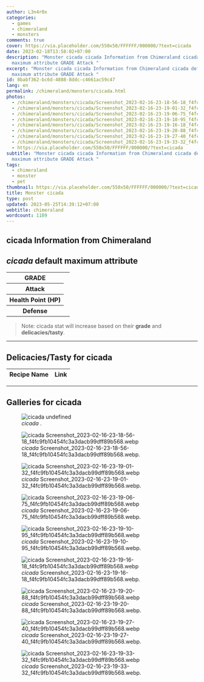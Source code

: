 ```yaml
---
author: L3n4r0x
categories:
  - games
  - chimeraland
  - monsters
comments: true
cover: https://via.placeholder.com/550x50/FFFFFF/000000/?text=cicada
date: 2023-02-18T13:58:02+07:00
description: "Monster cicada cicada Information from Chimeraland cicada default
  maximum attribute GRADE Attack "
excerpt: "Monster cicada cicada Information from Chimeraland cicada default
  maximum attribute GRADE Attack "
id: 8babf362-bc6d-4888-8ddc-c4661ac59c47
lang: en
permalink: /chimeraland/monsters/cicada.html
photos:
  - /chimeraland/monsters/cicada/Screenshot_2023-02-16-23-18-56-18_f4fc9fb10454fc3a3dacb99dff89b568.webp
  - /chimeraland/monsters/cicada/Screenshot_2023-02-16-23-19-01-32_f4fc9fb10454fc3a3dacb99dff89b568.webp
  - /chimeraland/monsters/cicada/Screenshot_2023-02-16-23-19-06-75_f4fc9fb10454fc3a3dacb99dff89b568.webp
  - /chimeraland/monsters/cicada/Screenshot_2023-02-16-23-19-10-95_f4fc9fb10454fc3a3dacb99dff89b568.webp
  - /chimeraland/monsters/cicada/Screenshot_2023-02-16-23-19-16-18_f4fc9fb10454fc3a3dacb99dff89b568.webp
  - /chimeraland/monsters/cicada/Screenshot_2023-02-16-23-19-20-88_f4fc9fb10454fc3a3dacb99dff89b568.webp
  - /chimeraland/monsters/cicada/Screenshot_2023-02-16-23-19-27-40_f4fc9fb10454fc3a3dacb99dff89b568.webp
  - /chimeraland/monsters/cicada/Screenshot_2023-02-16-23-19-33-32_f4fc9fb10454fc3a3dacb99dff89b568.webp
  - https://via.placeholder.com/550x50/FFFFFF/000000/?text=cicada
subtitle: "Monster cicada cicada Information from Chimeraland cicada default
  maximum attribute GRADE Attack "
tags:
  - chimeraland
  - monster
  - pet
thumbnail: https://via.placeholder.com/550x50/FFFFFF/000000/?text=cicada
title: Monster cicada
type: post
updated: 2023-05-25T14:39:12+07:00
webtitle: chimeraland
wordcount: 1189
---
```


<link
  rel="stylesheet"
  href="https://rawcdn.githack.com/dimaslanjaka/Web-Manajemen/870a349/css/bootstrap-5-3-0-alpha3-wrapper.css"
/>
<section id="bootstrap-wrapper">
  <div data-bs-theme="dark">
    <h2>cicada Information from Chimeraland</h2>
    <h2 id="attribute"><i>cicada</i> default maximum attribute</h2>
    <div class="row">
      <div class="col mb-2">
        <div class="card">
          <div class="card-body">
            <table>
              <tr>
                <th>GRADE</th>
                <td><br /></td>
              </tr>
              <tr>
                <th>Attack</th>
                <td></td>
              </tr>
              <tr>
                <th>Health Point (HP)</th>
                <td></td>
              </tr>
              <tr>
                <th>Defense</th>
                <td></td>
              </tr>
            </table>
          </div>
        </div>
      </div>
    </div>
    <blockquote class="bd-callout bd-callout-warning">
      Note: cicada stat will increase based on their <b>grade</b> and
      <b>delicacies/tasty</b>.
    </blockquote>
    <hr />
    <h2 id="delicacies">Delicacies/Tasty for cicada</h2>
    <div class="card">
      <div class="card-body">
        <div class="table-responsive">
          <table class="table table-striped">
            <thead>
              <tr>
                <th>Recipe Name</th>
                <th>Link</th>
              </tr>
            </thead>
            <tbody></tbody>
          </table>
        </div>
      </div>
    </div>
    <hr />
    <div id="gallery">
      <h2>Galleries for cicada</h2>
      <div class="row">
        <div class="col-lg-6 col-12">
          <figure>
            <img
              src="https://www.webmanajemen.com/undefined"
              alt="cicada undefined"
            />
            <figcaption style="word-wrap: break-word">
              <i>cicada</i> .
            </figcaption>
          </figure>
        </div>
        <div class="col-lg-6 col-12">
          <figure>
            <img
              src="https://www.webmanajemen.com/chimeraland/monsters/cicada/Screenshot_2023-02-16-23-18-56-18_f4fc9fb10454fc3a3dacb99dff89b568.webp"
              alt="cicada Screenshot_2023-02-16-23-18-56-18_f4fc9fb10454fc3a3dacb99dff89b568.webp"
            />
            <figcaption style="word-wrap: break-word">
              <i>cicada</i>
              Screenshot_2023-02-16-23-18-56-18_f4fc9fb10454fc3a3dacb99dff89b568.webp.
            </figcaption>
          </figure>
        </div>
        <div class="col-lg-6 col-12">
          <figure>
            <img
              src="https://www.webmanajemen.com/chimeraland/monsters/cicada/Screenshot_2023-02-16-23-19-01-32_f4fc9fb10454fc3a3dacb99dff89b568.webp"
              alt="cicada Screenshot_2023-02-16-23-19-01-32_f4fc9fb10454fc3a3dacb99dff89b568.webp"
            />
            <figcaption style="word-wrap: break-word">
              <i>cicada</i>
              Screenshot_2023-02-16-23-19-01-32_f4fc9fb10454fc3a3dacb99dff89b568.webp.
            </figcaption>
          </figure>
        </div>
        <div class="col-lg-6 col-12">
          <figure>
            <img
              src="https://www.webmanajemen.com/chimeraland/monsters/cicada/Screenshot_2023-02-16-23-19-06-75_f4fc9fb10454fc3a3dacb99dff89b568.webp"
              alt="cicada Screenshot_2023-02-16-23-19-06-75_f4fc9fb10454fc3a3dacb99dff89b568.webp"
            />
            <figcaption style="word-wrap: break-word">
              <i>cicada</i>
              Screenshot_2023-02-16-23-19-06-75_f4fc9fb10454fc3a3dacb99dff89b568.webp.
            </figcaption>
          </figure>
        </div>
        <div class="col-lg-6 col-12">
          <figure>
            <img
              src="https://www.webmanajemen.com/chimeraland/monsters/cicada/Screenshot_2023-02-16-23-19-10-95_f4fc9fb10454fc3a3dacb99dff89b568.webp"
              alt="cicada Screenshot_2023-02-16-23-19-10-95_f4fc9fb10454fc3a3dacb99dff89b568.webp"
            />
            <figcaption style="word-wrap: break-word">
              <i>cicada</i>
              Screenshot_2023-02-16-23-19-10-95_f4fc9fb10454fc3a3dacb99dff89b568.webp.
            </figcaption>
          </figure>
        </div>
        <div class="col-lg-6 col-12">
          <figure>
            <img
              src="https://www.webmanajemen.com/chimeraland/monsters/cicada/Screenshot_2023-02-16-23-19-16-18_f4fc9fb10454fc3a3dacb99dff89b568.webp"
              alt="cicada Screenshot_2023-02-16-23-19-16-18_f4fc9fb10454fc3a3dacb99dff89b568.webp"
            />
            <figcaption style="word-wrap: break-word">
              <i>cicada</i>
              Screenshot_2023-02-16-23-19-16-18_f4fc9fb10454fc3a3dacb99dff89b568.webp.
            </figcaption>
          </figure>
        </div>
        <div class="col-lg-6 col-12">
          <figure>
            <img
              src="https://www.webmanajemen.com/chimeraland/monsters/cicada/Screenshot_2023-02-16-23-19-20-88_f4fc9fb10454fc3a3dacb99dff89b568.webp"
              alt="cicada Screenshot_2023-02-16-23-19-20-88_f4fc9fb10454fc3a3dacb99dff89b568.webp"
            />
            <figcaption style="word-wrap: break-word">
              <i>cicada</i>
              Screenshot_2023-02-16-23-19-20-88_f4fc9fb10454fc3a3dacb99dff89b568.webp.
            </figcaption>
          </figure>
        </div>
        <div class="col-lg-6 col-12">
          <figure>
            <img
              src="https://www.webmanajemen.com/chimeraland/monsters/cicada/Screenshot_2023-02-16-23-19-27-40_f4fc9fb10454fc3a3dacb99dff89b568.webp"
              alt="cicada Screenshot_2023-02-16-23-19-27-40_f4fc9fb10454fc3a3dacb99dff89b568.webp"
            />
            <figcaption style="word-wrap: break-word">
              <i>cicada</i>
              Screenshot_2023-02-16-23-19-27-40_f4fc9fb10454fc3a3dacb99dff89b568.webp.
            </figcaption>
          </figure>
        </div>
        <div class="col-lg-6 col-12">
          <figure>
            <img
              src="https://www.webmanajemen.com/chimeraland/monsters/cicada/Screenshot_2023-02-16-23-19-33-32_f4fc9fb10454fc3a3dacb99dff89b568.webp"
              alt="cicada Screenshot_2023-02-16-23-19-33-32_f4fc9fb10454fc3a3dacb99dff89b568.webp"
            />
            <figcaption style="word-wrap: break-word">
              <i>cicada</i>
              Screenshot_2023-02-16-23-19-33-32_f4fc9fb10454fc3a3dacb99dff89b568.webp.
            </figcaption>
          </figure>
        </div>
      </div>
    </div>
  </div>
</section>